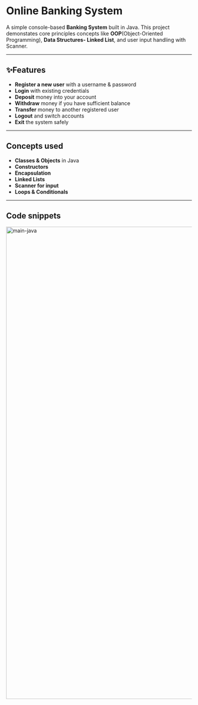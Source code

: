 # Online Banking System
A simple console-based **Banking System** built in Java. This project demonstates core principles concepts like **OOP**(Object-Oriented Programming), **Data Structures- Linked List**, and user input handling with Scanner.

---
## ✨Features
- **Register a new user** with a username & password
- **Login** with existing credentials
- **Deposit** money into your account
- **Withdraw** money if you have sufficient balance
- **Transfer** money to another registered user
- **Logout** and switch accounts
- **Exit** the system safely

---
## Concepts used
- **Classes & Objects** in Java
- **Constructors**
- **Encapsulation**
- **Linked Lists**
- **Scanner for input**
- **Loops & Conditionals**

---
## Code snippets

<img width="1648" height="1280" alt="main-java" src="https://github.com/user-attachments/assets/60bc5c50-a374-42c6-9dc5-5a1d6728a4e4" />
